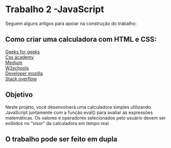 # Trabalho 2 -JavaScript

Seguem alguns artigos para apoiar na construção do trabalho:

## Como criar uma calculadora com HTML e CSS:

[Geeks for geeks](https://www.geeksforgeeks.org/html-calculator/)<br>
[Css academy](https://www.cssacademy.com/blog/create-a-calculator-in-html-and-css)<br>
[Medium](https://medium.com/@sharathchandark/how-to-create-a-calculator-usinghtml-css-javascript-simple-calculator-in-javascript-f88c264de03a)<br>
[W3schools](https://www.w3schools.com/jsref/jsref_eval.asp)<br>
[Developer mozilla](https://developer.mozilla.org/enUS/docs/Web/JavaScript/Reference/Global_Objects/eval)<br>
[Stack overflow](https://stackoverflow.com/questions/197769/when-is-javascripts-eval-not-evil)<br>

## Objetivo

Neste projeto, você desenvolverá uma calculadora simples utilizando JavaScript
juntamente com a função eval() para avaliar as expressões matemáticas. Os valores e
operadores selecionados pelo usuário devem ser exibidos no “visor” da calculadora em
tempo real

## O trabalho pode ser feito em dupla
